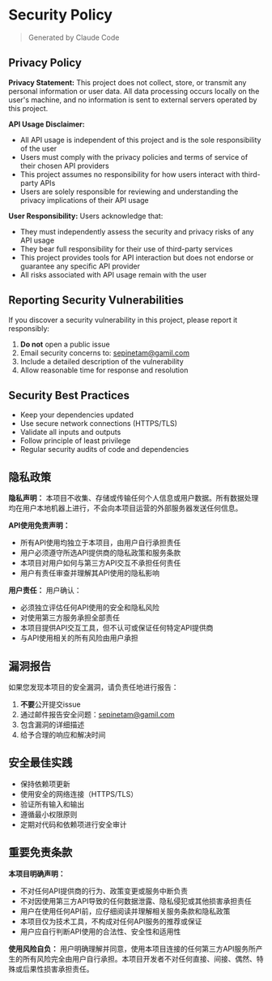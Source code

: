 # Security Policy

> Generated by Claude Code

## Privacy Policy
**Privacy Statement:**
This project does not collect, store, or transmit any personal information or user data. All data processing occurs locally on the user's machine, and no information is sent to external servers operated by this project.

**API Usage Disclaimer:**
- All API usage is independent of this project and is the sole responsibility of the user
- Users must comply with the privacy policies and terms of service of their chosen API providers
- This project assumes no responsibility for how users interact with third-party APIs
- Users are solely responsible for reviewing and understanding the privacy implications of their API usage

**User Responsibility:**
Users acknowledge that:
- They must independently assess the security and privacy risks of any API usage
- They bear full responsibility for their use of third-party services
- This project provides tools for API interaction but does not endorse or guarantee any specific API provider
- All risks associated with API usage remain with the user


## Reporting Security Vulnerabilities

If you discover a security vulnerability in this project, please report it responsibly:

1. **Do not** open a public issue
2. Email security concerns to: sepinetam@gamil.com
3. Include a detailed description of the vulnerability
4. Allow reasonable time for response and resolution

## Security Best Practices

- Keep your dependencies updated
- Use secure network connections (HTTPS/TLS)
- Validate all inputs and outputs
- Follow principle of least privilege
- Regular security audits of code and dependencies


## 隐私政策

**隐私声明：**
本项目不收集、存储或传输任何个人信息或用户数据。所有数据处理均在用户本地机器上进行，不会向本项目运营的外部服务器发送任何信息。

**API使用免责声明：**
- 所有API使用均独立于本项目，由用户自行承担责任
- 用户必须遵守所选API提供商的隐私政策和服务条款
- 本项目对用户如何与第三方API交互不承担任何责任
- 用户有责任审查并理解其API使用的隐私影响

**用户责任：**
用户确认：
- 必须独立评估任何API使用的安全和隐私风险
- 对使用第三方服务承担全部责任
- 本项目提供API交互工具，但不认可或保证任何特定API提供商
- 与API使用相关的所有风险由用户承担

## 漏洞报告

如果您发现本项目的安全漏洞，请负责任地进行报告：

1. **不要**公开提交issue
2. 通过邮件报告安全问题：sepinetam@gamil.com
3. 包含漏洞的详细描述
4. 给予合理的响应和解决时间

## 安全最佳实践

- 保持依赖项更新
- 使用安全的网络连接（HTTPS/TLS）
- 验证所有输入和输出
- 遵循最小权限原则
- 定期对代码和依赖项进行安全审计

## 重要免责条款

**本项目明确声明：**
- 不对任何API提供商的行为、政策变更或服务中断负责
- 不对因使用第三方API导致的任何数据泄露、隐私侵犯或其他损害承担责任
- 用户在使用任何API前，应仔细阅读并理解相关服务条款和隐私政策
- 本项目仅为技术工具，不构成对任何API服务的推荐或保证
- 用户应自行判断API使用的合法性、安全性和适用性

**使用风险自负：**
用户明确理解并同意，使用本项目连接的任何第三方API服务所产生的所有风险完全由用户自行承担。本项目开发者不对任何直接、间接、偶然、特殊或后果性损害承担责任。
